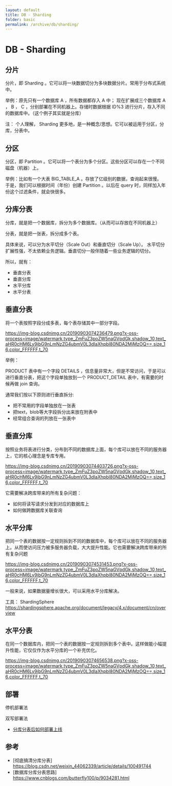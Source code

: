 ```yaml
---
layout: default
title: DB - Sharding
folder: basic
permalink: /archive/db/sharding/
---
```


# DB - Sharding

## 分片

分片，即 Sharding 。它可以将一块数据切分为多块数据分片。常用于分布式系统中。

举例：原先只有一个数据库 A ，所有数据都存入 A 中；
现在扩展成三个数据库 A ， B ， C ，分别部署在不同机器上。存储时数据根据 ID%3 进行分片，存入不同的数据库中。（这个例子其实就是分库）

注： 个人理解， Sharding 更多地，是一种概念/思想。它可以被运用于分区，分库，分表中。

## 分区

分区，即 Partition 。它可以将一个表分为多个分区。这些分区可以存在一个不同磁盘（机器）上。

举例：比如有一个大表 BIG_TABLE_A 。存放了亿级别的数据，查询起来很慢。
于是，我们可以根据时间（年份）创建 Partition 。以后在 query 时，同样加入年份这个过滤条件，就会快很多。

## 分库分表

分库，就是把一个数据库，拆分为多个数据库。（从而可以存放在不同机器上）

分表，就是把一张表，拆分成多个表。

具体来说，可以分为水平切分（Scale Out）和垂直切分（Scale Up）。
水平切分扩展性强，不太依赖业务逻辑。垂直切分一般伴随着一些业务逻辑的切分。

所以，就有：
- 垂直分表
- 垂直分库
- 水平分库
- 水平分表

## 垂直分表

将一个表按照字段分成多表，每个表存储其中一部分字段。

https://img-blog.csdnimg.cn/20190903074236479.png?x-oss-process=image/watermark,type_ZmFuZ3poZW5naGVpdGk,shadow_10,text_aHR0cHM6Ly9ibG9nLmNzZG4ubmV0L3dlaXhpbl80NDA2MjMzOQ==,size_16,color_FFFFFF,t_70

举例：

PRODUCT 表中有一个字段 DETAILS ，信息量非常大，但是不常访问，于是可以进行垂直分表，把这个字段单独放到一个 PRODUCT_DETAIL 表中，有需要的时候再做 join 查询。

通常我们按以下原则进行垂直拆分:

- 把不常用的字段单独放在一张表
- 把text，blob等大字段拆分出来放在附表中
- 经常组合查询的列放在一张表中

## 垂直分库

按照业务将表进行分类，分布到不同的数据库上面，每个库可以放在不同的服务器上，它的核心理念是专库专用。

https://img-blog.csdnimg.cn/20190903074403726.png?x-oss-process=image/watermark,type_ZmFuZ3poZW5naGVpdGk,shadow_10,text_aHR0cHM6Ly9ibG9nLmNzZG4ubmV0L3dlaXhpbl80NDA2MjMzOQ==,size_16,color_FFFFFF,t_70

它需要解决跨库带来的所有复杂问题：
- 如何将读写请求分发到对应的数据库上
- 如何做跨数据库关联查询

## 水平分库

把同一个表的数据按一定规则拆到不同的数据库中，每个库可以放在不同的服务器上。从而使访问压力被多服务器负载，大大提升性能。它也需要解决跨库带来的所有复杂问题

https://img-blog.csdnimg.cn/20190903074531453.png?x-oss-process=image/watermark,type_ZmFuZ3poZW5naGVpdGk,shadow_10,text_aHR0cHM6Ly9ibG9nLmNzZG4ubmV0L3dlaXhpbl80NDA2MjMzOQ==,size_16,color_FFFFFF,t_70

一般来说，如果数据量增长很大，可以采用水平分库解决。

工具： ShardingSphere <https://shardingsphere.apache.org/document/legacy/4.x/document/cn/overview>

## 水平分表

在同一个数据库内，把同一个表的数据按一定规则拆到多个表中。这样做能小幅提升性能，它仅仅作为水平分库的一个补充优化。

https://img-blog.csdnimg.cn/20190903074656538.png?x-oss-process=image/watermark,type_ZmFuZ3poZW5naGVpdGk,shadow_10,text_aHR0cHM6Ly9ibG9nLmNzZG4ubmV0L3dlaXhpbl80NDA2MjMzOQ==,size_16,color_FFFFFF,t_70

## 部署

停机部署法

双写部署法

- [分库分表后如何部署上线](https://www.cnblogs.com/rjzheng/p/9597810.html)

## 参考

- [彻底搞清分库分表] <https://blog.csdn.net/weixin_44062339/article/details/100491744>
- [数据库分库分表思路] <https://www.cnblogs.com/butterfly100/p/9034281.html>
